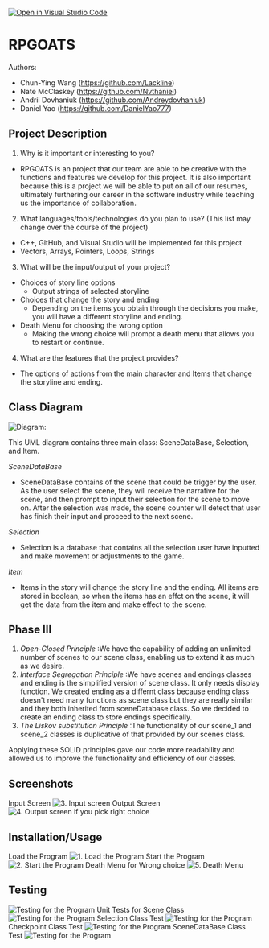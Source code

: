 [![Open in Visual Studio Code](https://classroom.github.com/assets/open-in-vscode-c66648af7eb3fe8bc4f294546bfd86ef473780cde1dea487d3c4ff354943c9ae.svg)](https://classroom.github.com/online_ide?assignment_repo_id=9878628&assignment_repo_type=AssignmentRepo)
# RPGOATS
 Authors: 
 * Chun-Ying Wang   (https://github.com/Lackline)
 * Nate McClaskey   (https://github.com/Nvthaniel)
 * Andrii Dovhaniuk (https://github.com/Andreydovhaniuk)
 * Daniel Yao       (https://github.com/DanielYao777)

## Project Description
 1. Why is it important or interesting to you?
 * RPGOATS is an project that our team are able to be creative with the functions and features we develop for this project. It is also important because this is a project we will be able to put on all of our resumes, ultimately furthering our career in the software industry while teaching us the importance of collaboration.
 
 2. What languages/tools/technologies do you plan to use? (This list may change over the course of the project)
 * C++, GitHub, and Visual Studio will be implemented for this project
 * Vectors, Arrays, Pointers, Loops, Strings
 
 3. What will be the input/output of your project?
 * Choices of story line options
    * Output strings of selected storyline
 * Choices that change the story and ending
    * Depending on the items you obtain through the decisions you make, you will have a different storyline and ending.
 * Death Menu for choosing the wrong option
    * Making the wrong choice will prompt a death menu that allows you to restart or continue.
 
 4. What are the features that the project provides?
 * The options of actions from the main character and Items that change the storyline and ending. 
 
## Class Diagram
![Diagram:](https://github.com/cs100/final-project-rpgoats/blob/master/RPGOATS%20UML%20Diagram.jpg)

This UML diagram contains three main class: SceneDataBase, Selection, and Item.

*SceneDataBase*

 * SceneDataBase contains of the scene that could be trigger by the user. As the user select the scene, they will receive the narrative for the scene, and then prompt to input their selection for the scene to move on. After the selection was made, the scene counter will detect that user has finish their input and proceed to the next scene. 
 
*Selection*

 * Selection is a database that contains all the selection user have inputted and make movement or adjustments to the game. 

*Item*

 * Items in the story will change the story line and the ending. All items are stored in boolean, so when the items has an effct on the scene, it will get the data from the item and make effect to the scene.
 
 ## Phase III

 1. *Open-Closed Principle*
:We have the capability of adding an unlimited number of scenes to our scene class, enabling us to extend it as much as we desire.
 2. *Interface Segregation Principle*
:We have scenes and endings classes and ending is the simplified version of scene class. It only needs display function. We created ending as a differnt class because ending class doesn't need many functions as scene class but they are really similar and they both inherited from sceneDatabase class. So we decided to create an ending class to store endings specifically. 
 3. *The Liskov substitution Principle*
:The functionality of our scene_1 and scene_2 classes is duplicative of that provided by our scenes class.

Applying these SOLID principles gave our code more readability and allowed us to improve the functionality and efficiency of our classes. 
 
 ## Screenshots
 Input Screen
![3. Input screen](https://github.com/cs100/final-project-rpgoats/blob/master/1-1%20Input%20screen.png)
 Output Screen
![4. Output screen if you pick right choice](https://github.com/cs100/final-project-rpgoats/blob/master/3-1.%20Proceed%20to%20next%20scene%20if%20right%20option.png)
 ## Installation/Usage
 Load the Program
![1. Load the Program](https://github.com/cs100/final-project-rpgoats/blob/master/1.%20To%20load%20the%20program.png)
 Start the Program
![2. Start the Program](https://github.com/cs100/final-project-rpgoats/blob/master/2.%20To%20start%20the%20program.png)
 Death Menu for Wrong choice
![5. Death Menu](https://github.com/cs100/final-project-rpgoats/blob/master/3-2%20Dead%20menu%20for%20wrong%20option.png)


 ## Testing
 ![Testing for the Program](https://github.com/cs100/final-project-rpgoats/blob/master/gTest%20for%20each%20classes.png)
 Unit Tests for Scene Class
 ![Testing for the Program](https://github.com/cs100/final-project-rpgoats/blob/master/unitTestsScene.png)
 Selection Class Test
 ![Testing for the Program](https://github.com/cs100/final-project-rpgoats/blob/master/SelectionSceneTest.PNG)
 Checkpoint Class Test
 ![Testing for the Program](https://github.com/cs100/final-project-rpgoats/blob/master/testingforcheckpointbranch.PNG)
 SceneDataBase Class Test
 ![Testing for the Program](https://github.com/cs100/final-project-rpgoats/blob/master/testForSceneDatabase.png)
